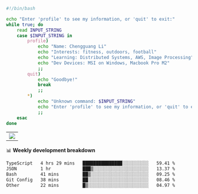 ```bash
#!/bin/bash

echo "Enter 'profile' to see my information, or 'quit' to exit:"
while true; do
    read INPUT_STRING
    case $INPUT_STRING in
        profile)
            echo "Name: Chengguang Li"
            echo "Interests: fitness, outdoors, football"
            echo "Learning: Distributed Systems, AWS, Image Processing"
            echo "Dev Devices: MSI on Windows, Macbook Pro M2"
            ;;
        quit)
            echo "Goodbye!"
            break
            ;;
        *)
            echo "Unknown command: $INPUT_STRING"
            echo "Enter 'profile' to see my information, or 'quit' to exit:"
            ;;
    esac
done

```

<!--Contribution Graph-->
<table>
  <tr>
    <td>
      <picture>
        <source media="(prefers-color-scheme: light)" srcset="https://github-readme-activity-graph.vercel.app/graph?username=chengguang-li&theme=xcode&bg_color=FF000000&color=000000&hide_border=true" />
        <img src="https://github-readme-activity-graph.vercel.app/graph?username=chengguang-li&theme=xcode&bg_color=FF000000&hide_border=true" />
      </picture>
  </tr>
</table>

📊 **Weekly development breakdown**

<!--START_SECTION:waka-->

```txt
TypeScript   4 hrs 29 mins   ███████████████░░░░░░░░░░   59.41 %
JSON         1 hr            ███▒░░░░░░░░░░░░░░░░░░░░░   13.37 %
Bash         41 mins         ██▒░░░░░░░░░░░░░░░░░░░░░░   09.25 %
Git Config   38 mins         ██░░░░░░░░░░░░░░░░░░░░░░░   08.46 %
Other        22 mins         █▒░░░░░░░░░░░░░░░░░░░░░░░   04.97 %
```

<!--END_SECTION:waka-->

